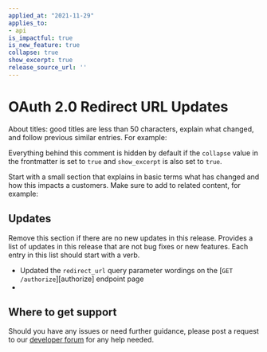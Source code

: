 ```yaml
---
applied_at: "2021-11-29"
applies_to: 
- api
is_impactful: true
is_new_feature: true
collapse: true
show_excerpt: true
release_source_url: ''
---
```


#  OAuth 2.0 Redirect URL Updates

About titles: good titles are less than 50 characters,
explain what changed, and follow previous similar entries. For example:

<!-- more -->

Everything behind this comment is hidden by default if the `collapse` value in the frontmatter is set to `true` and `show_excerpt` is also set to `true`.

Start with a small section that explains in basic terms what has changed
and how this impacts a customers. Make sure to add to related content, for
example:

## Updates

Remove this section if there are no new updates in this release. Provides a list
of updates in this release that are not bug fixes or new features. Each entry in this 
list should start with a verb.

* Updated the `redirect_url` query parameter wordings on the [`GET /authorize`][authorize] endpoint page
* 

## Where to get support

Should you have any issues or need further guidance, please post a request to
our [developer forum][forum] for any help needed.

[forum]: https://support.box.com/hc/en-us/community/topics/360001932973-Platform-and-Developer-Forum
